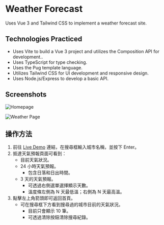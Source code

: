 # Weather Forecast

Uses Vue 3 and Tailwind CSS to implement a weather forecast site.

## Technologies Practiced

- Uses Vite to build a Vue 3 project and utilizes the Composition API for development..
- Uses TypeScript for type checking.
- Uses the Pug template language.
- Utilizes Tailwind CSS for UI development and responsive design.
- Uses Node.js/Express to develop a basic API.

## Screenshots

![Homepage](https://i.imgur.com/mCxl8QR.png)

![Weather Page](https://i.imgur.com/mc1VfQ9.png)


## 操作方法

1. 前往 [Live Demo](https://weather-forecast-opal.vercel.app) 連結，在搜尋框輸入城市名稱，並按下 Enter。
2. 抵達天氣預報頁面可看到：
   - 目前天氣狀況。
   - 24 小時天氣預報。
      - 包含日落和日出時間。
   - 3 天的天氣預報。
      - 可透過右側選單選擇顯示天數。
      - 溫度條左側為 N 天最低溫；右側為 N 天最高溫。
3. 點擊左上角箭頭即可返回首頁。
   - 可在搜尋框下方看到搜尋過的城市目前的天氣狀況。
      - 目前只會顯示 10 筆。
      - 可透過清除按鈕清除搜尋紀錄。
